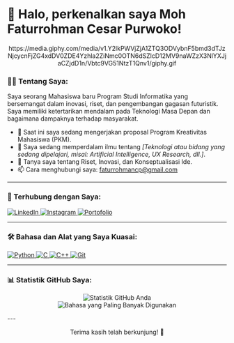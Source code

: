 # 👋 Halo, perkenalkan saya Moh Faturrohman Cesar Purwoko!

<p align="center">
https://media.giphy.com/media/v1.Y2lkPWVjZjA1ZTQ3ODVybnF5bmd3dTJzNjcycnFjZG4xdDV0ZDE4Yzhla2ZiNmc0OTN6dSZlcD12MV9naWZzX3NlYXJjaCZjdD1n/Vbtc9VG51NtzT1Qnv1/giphy.gif
</p>

### 👨‍💻 Tentang Saya:
Saya seorang Mahasiswa baru Program Studi Informatika yang bersemangat dalam inovasi, riset, dan pengembangan gagasan futuristik. Saya memiliki ketertarikan mendalam pada Teknologi Masa Depan dan bagaimana dampaknya terhadap masyarakat.

- 🔭 Saat ini saya sedang mengerjakan proposal Program Kreativitas Mahasiswa (PKM).
- 🌱 Saya sedang memperdalam ilmu tentang *[Teknologi atau bidang yang sedang dipelajari, misal: Artificial Intelligence, UX Research, dll.]*.
- 💬 Tanya saya tentang Riset, Inovasi, dan Konseptualisasi Ide.
- 📫 Cara menghubungi saya: faturrohmancp@gmail.com 

---

### 🔗 Terhubung dengan Saya:
<p align="left">
  <a href="https://www.linkedin.com/in/[username-linkedin-anda]" target="_blank">
    <img src="https://img.shields.io/badge/LinkedIn-0077B5?style=for-the-badge&logo=linkedin&logoColor=white" alt="LinkedIn"/>
  </a>
  <a href="https://www.instagram.com/[username-instagram-anda]" target="_blank">
    <img src="https://img.shields.io/badge/Instagram-E4405F?style=for-the-badge&logo=instagram&logoColor=white" alt="Instagram"/>
  </a>
  <a href="https://[link-portofolio-anda].com" target="_blank">
    <img src="https://img.shields.io/badge/Portofolio-000000?style=for-the-badge&logo=briefcase&logoColor=white" alt="Portofolio"/>
  </a>
</p>

---

### 🛠 Bahasa dan Alat yang Saya Kuasai:
<p align="left">
  <a href="https://www.python.org" target="_blank" rel="noreferrer">
    <img src="https://img.shields.io/badge/Python-3776AB?style=for-the-badge&logo=python&logoColor=white" alt="Python"/>
  </a>
  <a href="https://en.wikipedia.org/wiki/C_(programming_language)" target="_blank" rel="noreferrer">
    <img src="https://img.shields.io/badge/C-A8B9CC?style=for-the-badge&logo=c&logoColor=black" alt="C"/>
  </a>
  <a href="https://isocpp.org/" target="_blank" rel="noreferrer">
    <img src="https://img.shields.io/badge/C%2B%2B-00599C?style=for-the-badge&logo=cplusplus&logoColor=white" alt="C++"/>
  </a>
  <a href="https://git-scm.com/" target="_blank" rel="noreferrer">
    <img src="https://img.shields.io/badge/GIT-E44C30?style=for-the-badge&logo=git&logoColor=white" alt="Git"/>
  </a>
</p>

---

### 📊 Statistik GitHub Saya:
<p align="center">
  <img align="center" src="https://github-readme-stats.vercel.app/api?username=faturcesar&show_icons=true&theme=tokyonight&include_all_commits=true&count_private=true" alt="Statistik GitHub Anda"/>
  <br/>
  <img align="center" src="https://github-readme-stats.vercel.app/api/top-langs/?username=faturcesar&layout=compact&theme=tokyonight" alt="Bahasa yang Paling Banyak Digunakan"/>
</p>
---

<p align="center">Terima kasih telah berkunjung! 🙏</p>
